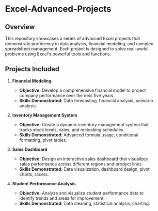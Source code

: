 # Excel-Advanced-Projects

## Overview
This repository showcases a series of advanced Excel projects that demonstrate proficiency in data analysis, financial modeling, and complex spreadsheet management. Each project is designed to solve real-world problems using Excel's powerful tools and functions.

## Projects Included

1. **Financial Modeling**
   - **Objective:** Develop a comprehensive financial model to project company performance over the next five years.
   - **Skills Demonstrated:** Data forecasting, financial analysis, scenario analysis.

2. **Inventory Management System**
   - **Objective:** Create a dynamic inventory management system that tracks stock levels, sales, and restocking schedules.
   - **Skills Demonstrated:** Advanced formula usage, conditional formatting, pivot tables.

3. **Sales Dashboard**
   - **Objective:** Design an interactive sales dashboard that visualizes sales performance across different regions and product lines.
   - **Skills Demonstrated:** Data visualization, dashboard design, pivot charts, slicers.

4. **Student Performance Analysis**
   - **Objective:** Analyze and visualize student performance data to identify trends and areas for improvement.
   - **Skills Demonstrated:** Data cleaning, statistical analysis, charting.
